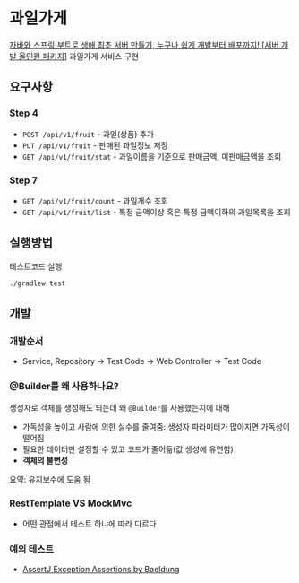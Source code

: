 # 과일가게

[자바와 스프링 부트로 생애 최초 서버 만들기, 누구나 쉽게 개발부터 배포까지! [서버 개발 올인원 패키지]](https://inf.run/Hywa) 과일가게 서비스 구현

## 요구사항

### Step 4

- `POST /api/v1/fruit` - 과일(상품) 추가
- `PUT /api/v1/fruit` - 판매된 과일정보 저장
- `GET /api/v1/fruit/stat` - 과일이름을 기준으로 판매금액, 미판매금액을 조회

### Step 7

- `GET /api/v1/fruit/count` - 과일개수 조회
- `GET /api/v1/fruit/list` - 특정 금액이상 혹은 특정 금액이하의 과일목록을 조회

## 실행방법

테스트코드 실행

```bash
./gradlew test
```

## 개발

### 개발순서

- Service, Repository -> Test Code -> Web Controller -> Test Code

### @Builder를 왜 사용하나요?

생성자로 객체를 생성해도 되는데 왜 `@Builder`를 사용했는지에 대해

- 가독성을 높이고 사람에 의한 실수를 줄여줌: 생성자 파라미터가 많아지면 가독성이 떨어짐
- 필요한 데이터만 설정할 수 있고 코드가 줄어듦(값 생성에 유연함)
- **객체의 불변성**

요약: 유지보수에 도움 됨

### RestTemplate VS MockMvc

- 어떤 관점에서 테스트 하냐에 따라 다르다

### 예외 테스트

- [AssertJ Exception Assertions by Baeldung](https://www.baeldung.com/assertj-exception-assertion)
